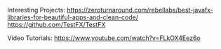 Interesting Projects:
https://zeroturnaround.com/rebellabs/best-javafx-libraries-for-beautiful-apps-and-clean-code/
https://github.com/TestFX/TestFX

Video Tutorials:
https://www.youtube.com/watch?v=FLkOX4Eez6o
